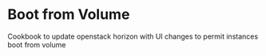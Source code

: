 Boot from Volume
==============

Cookbook to update openstack horizon with UI changes to permit instances boot from volume

